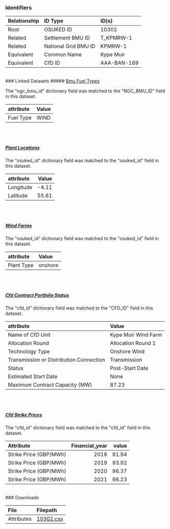 ### Identifiers

| Relationship   | ID Type              | ID(s)       |
|:---------------|:---------------------|:------------|
| Root           | OSUKED ID            | 10302       |
| Related        | Settlement BMU ID    | T_KPMRW-1   |
| Related        | National Grid BMU ID | KPMRW-1     |
| Equivalent     | Common Name          | Kype Muir   |
| Equivalent     | CfD ID               | AAA-BAN-189 |

<br>
### Linked Datasets
##### <a href="https://osuked.github.io/Power-Station-Dictionary/datasets/bmu-fuel-types">Bmu Fuel Types</a>



The "ngc_bmu_id" dictionary field was matched to the "NGC_BMU_ID" field in this dataset.

| attribute   | Value   |
|:------------|:--------|
| Fuel Type   | WIND    |

<br><br>
##### <a href="https://osuked.github.io/Power-Station-Dictionary/datasets/plant-locations">Plant Locations</a>



The "osuked_id" dictionary field was matched to the "osuked_id" field in this dataset.

| attribute   |   Value |
|:------------|--------:|
| Longitude   |   -4.11 |
| Latitude    |   55.61 |

<br><br>
##### <a href="https://osuked.github.io/Power-Station-Dictionary/datasets/wind-farms">Wind Farms</a>



The "osuked_id" dictionary field was matched to the "osuked_id" field in this dataset.

| attribute   | Value   |
|:------------|:--------|
| Plant Type  | onshore |

<br><br>
##### <a href="https://osuked.github.io/Power-Station-Dictionary/datasets/cfd-contract-portfolio-status">Cfd Contract Portfolio Status</a>



The "cfd_id" dictionary field was matched to the "CFD_ID" field in this dataset.

| attribute                               | Value               |
|:----------------------------------------|:--------------------|
| Name of CfD Unit                        | Kype Muir Wind Farm |
| Allocation Round                        | Allocation Round 1  |
| Technology Type                         | Onshore Wind        |
| Transmission or Distribution Connection | Transmission        |
| Status                                  | Post-Start Date     |
| Estimated Start Date                    | None                |
| Maximum Contract Capacity (MW)          | 87.23               |

<br><br>
##### <a href="https://osuked.github.io/Power-Station-Dictionary/datasets/cfd-strike-prices">Cfd Strike Prices</a>



The "cfd_id" dictionary field was matched to the "cfd_id" field in this dataset.

| Attribute              |   Financial_year |   value |
|:-----------------------|-----------------:|--------:|
| Strike Price (GBP/MWh) |             2018 |   91.94 |
| Strike Price (GBP/MWh) |             2019 |   93.92 |
| Strike Price (GBP/MWh) |             2020 |   96.37 |
| Strike Price (GBP/MWh) |             2021 |   98.23 |


<br>
### Downloads


| File       | Filepath                                                                              |
|:-----------|:--------------------------------------------------------------------------------------|
| Attributes | [10302.csv](https://osuked.github.io/Power-Station-Dictionary/object_attrs/10302.csv) |
